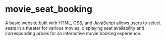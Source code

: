 # movie_seat_booking

A basic website built with HTML, CSS, and JavaScript allows users to select seats in a theater for various movies, displaying seat availability and corresponding prices for an interactive movie booking experience.
